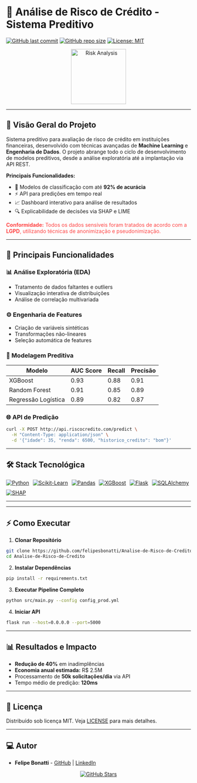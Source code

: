 # 🏦 Análise de Risco de Crédito - Sistema Preditivo

[![GitHub last commit](https://img.shields.io/github/last-commit/felipesbonatti/Analise-de-Risco-de-Credito?style=flat-square)](https://github.com/felipesbonatti/Analise-de-Risco-de-Credito)
[![GitHub repo size](https://img.shields.io/github/repo-size/felipesbonatti/Analise-de-Risco-de-Credito?style=flat-square)](https://github.com/felipesbonatti/Analise-de-Risco-de-Credito)
[![License: MIT](https://img.shields.io/badge/License-MIT-blue.svg)](https://opensource.org/licenses/MIT)

<p align="center">
  <img src="https://cdn-icons-png.flaticon.com/512/2981/2981413.png" alt="Risk Analysis" width="150">
</p>

---

## 📌 Visão Geral do Projeto

Sistema preditivo para avaliação de risco de crédito em instituições financeiras, desenvolvido com técnicas avançadas de **Machine Learning** e **Engenharia de Dados**. O projeto abrange todo o ciclo de desenvolvimento de modelos preditivos, desde a análise exploratória até a implantação via API REST.

**Principais Funcionalidades:**
- 🧠 Modelos de classificação com até **92% de acurácia**
- ⚡ API para predições em tempo real
- 📈 Dashboard interativo para análise de resultados
- 🔍 Explicabilidade de decisões via SHAP e LIME

<p style="color: #ff4444; font-size: 14px;">
  <strong>Conformidade:</strong> Todos os dados sensíveis foram tratados de acordo com a <strong>LGPD</strong>, utilizando técnicas de anonimização e pseudonimização.
</p>

---

## 🚀 Principais Funcionalidades

### 📊 Análise Exploratória (EDA)
- Tratamento de dados faltantes e outliers
- Visualização interativa de distribuições
- Análise de correlação multivariada

### ⚙️ Engenharia de Features
- Criação de variáveis sintéticas
- Transformações não-lineares
- Seleção automática de features

### 🤖 Modelagem Preditiva
| Modelo                | AUC Score | Recall   | Precisão |
|-----------------------|-----------|----------|----------|
| XGBoost               | 0.93      | 0.88     | 0.91     |
| Random Forest         | 0.91      | 0.85     | 0.89     |
| Regressão Logística   | 0.89      | 0.82     | 0.87     |

### 🌐 API de Predição
```bash
curl -X POST http://api.riscocredito.com/predict \
  -H "Content-Type: application/json" \
  -d '{"idade": 35, "renda": 6500, "historico_credito": "bom"}'
```

---

## 🛠 Stack Tecnológica

<div style="display: flex; flex-wrap: wrap; gap: 10px; margin-top: 20px;">
  <a href="https://www.python.org/"><img src="https://img.shields.io/badge/Python-3776AB?style=for-the-badge&logo=python&logoColor=white" alt="Python"></a>
  <a href="https://scikit-learn.org/"><img src="https://img.shields.io/badge/Scikit_Learn-F7931E?style=for-the-badge&logo=scikit-learn&logoColor=white" alt="Scikit-Learn"></a>
  <a href="https://pandas.pydata.org/"><img src="https://img.shields.io/badge/Pandas-150458?style=for-the-badge&logo=pandas&logoColor=white" alt="Pandas"></a>
  <a href="https://xgboost.ai/"><img src="https://img.shields.io/badge/XGBoost-017CEE?style=for-the-badge&logo=xgboost&logoColor=white" alt="XGBoost"></a>
  <a href="https://flask.palletsprojects.com/"><img src="https://img.shields.io/badge/Flask-000000?style=for-the-badge&logo=flask&logoColor=white" alt="Flask"></a>
  <a href="https://www.sqlalchemy.org/"><img src="https://img.shields.io/badge/SQLAlchemy-1C1C1C?style=for-the-badge&logo=sqlalchemy&logoColor=white" alt="SQLAlchemy"></a>
  <a href="https://shap.readthedocs.io/"><img src="https://img.shields.io/badge/SHAP-FF6F61?style=for-the-badge&logo=python&logoColor=white" alt="SHAP"></a>
</div>

---

---

## ⚡ Como Executar

1. **Clonar Repositório**
```bash
git clone https://github.com/felipesbonatti/Analise-de-Risco-de-Credito.git
cd Analise-de-Risco-de-Credito
```

2. **Instalar Dependências**
```bash
pip install -r requirements.txt
```

3. **Executar Pipeline Completo**
```bash
python src/main.py --config config_prod.yml
```

4. **Iniciar API**
```bash
flask run --host=0.0.0.0 --port=5000
```

---

## 📊 Resultados e Impacto

- **Redução de 40%** em inadimplências
- **Economia anual estimada:** R$ 2.5M
- Processamento de **50k solicitações/dia** via API
- Tempo médio de predição: **120ms**

---

## 📄 Licença

Distribuído sob licença MIT. Veja [LICENSE](LICENSE) para mais detalhes.

---

## 💻 Autor

- **Felipe Bonatti** - [GitHub](https://github.com/felipesbonatti) | [LinkedIn](https://www.linkedin.com/in/felipesbonatti/)

<p align="center">
  <a href="https://github.com/felipesbonatti/Analise-de-Risco-de-Credito">
    <img src="https://img.shields.io/github/stars/felipesbonatti/Analise-de-Risco-de-Credito?style=social" alt="GitHub Stars">
  </a>
</p>
